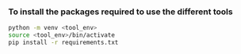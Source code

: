 ### To install the packages required to use the different tools 

```bash
python -m venv <tool_env>
source <tool_env>/bin/activate
pip install -r requirements.txt
```
